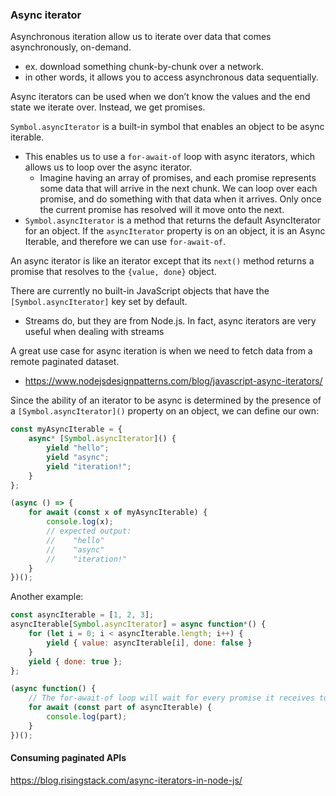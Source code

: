 
### Async iterator
Asynchronous iteration allow us to iterate over data that comes asynchronously, on-demand.
- ex. download something chunk-by-chunk over a network.
- in other words, it allows you to access asynchronous data sequentially.

Async iterators can be used when we don’t know the values and the end state we iterate over. Instead, we get promises.

`Symbol.asyncIterator` is a built-in symbol that enables an object to be async iterable.
- This enables us to use a `for-await-of` loop with async iterators, which allows us to loop over the async iterator.
    - Imagine having an array of promises, and each promise represents some data that will arrive in the next chunk. We can loop over each promise, and do something with that data when it arrives. Only once the current promise has resolved will it move onto the next.
- `Symbol.asyncIterator` is a method that returns the default AsyncIterator for an object. If the `asyncIterator` property is on an object, it is an Async Iterable, and therefore we can use `for-await-of`.

An async iterator is like an iterator except that its `next()` method returns a promise that resolves to the `{value, done}` object.


There are currently no built-in JavaScript objects that have the `[Symbol.asyncIterator]` key set by default.
- Streams do, but they are from Node.js. In fact, async iterators are very useful when dealing with streams

A great use case for async iteration is when we need to fetch data from a remote paginated dataset.
- https://www.nodejsdesignpatterns.com/blog/javascript-async-iterators/

Since the ability of an iterator to be async is determined by the presence of a `[Symbol.asyncIterator]()` property on an object, we can define our own:
```js
const myAsyncIterable = {
    async* [Symbol.asyncIterator]() {
        yield "hello";
        yield "async";
        yield "iteration!";
    }
};

(async () => {
    for await (const x of myAsyncIterable) {
        console.log(x);
        // expected output:
        //    "hello"
        //    "async"
        //    "iteration!"
    }
})();
```

Another example:
```js
const asyncIterable = [1, 2, 3];
asyncIterable[Symbol.asyncIterator] = async function*() {
    for (let i = 0; i < asyncIterable.length; i++) {
        yield { value: asyncIterable[i], done: false }
    }
    yield { done: true };
};

(async function() { 
    // The for-await-of loop will wait for every promise it receives to resolve before moving on to the next one
    for await (const part of asyncIterable) {
        console.log(part);
    }
})();
```

#### Consuming paginated APIs
https://blog.risingstack.com/async-iterators-in-node-js/
